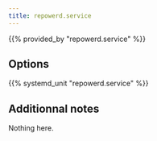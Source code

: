 ```yaml
---
title: repowerd.service
---
```


{{% provided_by "repowerd.service" %}}

## Options

{{% systemd_unit "repowerd.service" %}}

## Additionnal notes

Nothing here.